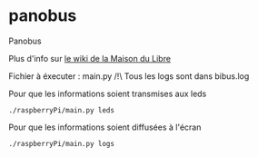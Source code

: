 # panobus
Panobus

Plus d'info sur <a href="https://wiki.mdl29.net/doku.php?id=lespetitshackers:bibus:panobus">le wiki de la Maison du Libre</a>

Fichier à éxecuter : main.py
/!\ Tous les logs sont dans bibus.log 

Pour que les informations soient transmises aux leds
```
./raspberryPi/main.py leds
```

Pour que les informations soient diffusées à l'écran
```
./raspberryPi/main.py logs
```
